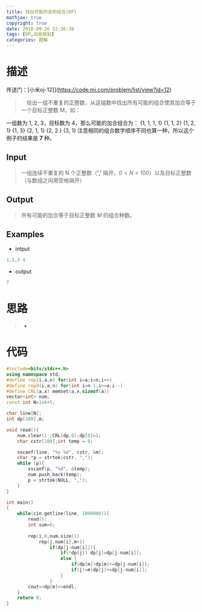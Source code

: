 ```yaml
---
title: 找出可能的合的组合(DP)
mathjax: true
copyright: true
date: 2018-09-26 12:36:38
tags: [DP,动态规划]
categories: 题解
---
```

# 描述
传送门：[小米oj-12]](https://code.mi.com/problem/list/view?id=12)

>&emsp;给出一组不重复的正整数，从这组数中找出所有可能的组合使其加合等于一个目标正整数 M，如：

一组数为 1, 2, 3，目标数为 4，那么可能的加合组合为： {1, 1, 1, 1}  {1, 1, 2}  {1, 2, 1}  {1, 3}  {2, 1, 1} {2, 2 }  {3, 1} 注意相同的组合数字顺序不同也算一种，所以这个例子的结果是 **7** 种。

<!--more-->
## Input
> 一组连续不重复的 N 个正整数（**','** 隔开，$0<N<100$）以及目标正整数（与数组之间用空格隔开）

## Output
> 所有可能的加合等于目标正整数 $M$ 的组合种数。

## Examples
* intput
```c++
1,2,3 4
```
* output
```c++
7
```

# 思路
>* 

# 代码
```c++
#include<bits/stdc++.h>
using namespace std;
#define rep(i,a,n) for(int i=a;i<n;i++)
#define repd(i,a,n) for(int i=n-1;i>=a;i--)
#define CRL(a,x) memset(a,x,sizeof(a))
vector<int> num;
const int N=1e6+5;

char line[N];
int dp[100],m;

void read(){
    num.clear() ;CRL(dp,0);dp[0]=1;
    char cstr[100];int temp = 0;

    sscanf(line, "%s %d", cstr, &m);
    char *p = strtok(cstr, ",");
    while (p){
        sscanf(p, "%d", &temp);
        num.push_back(temp);
        p = strtok(NULL, ",");
    }
}

int main()
{
	while(cin.getline(line, 1000000)){
		read();
        int sum=0;
		
        rep(i,0,num.size())
            rep(j,num[i],m+1)
				if(dp[j-num[i]]){
					if(!dp[j]) dp[j]=dp[j-num[i]];
					else {
						if(dp[m])dp[m]+=dp[j-num[i]];
						if(j!=m)dp[j]+=dp[j-num[i]];
					}
				}
		cout<<dp[m]<<endl;
	}
	return 0;
}

```

